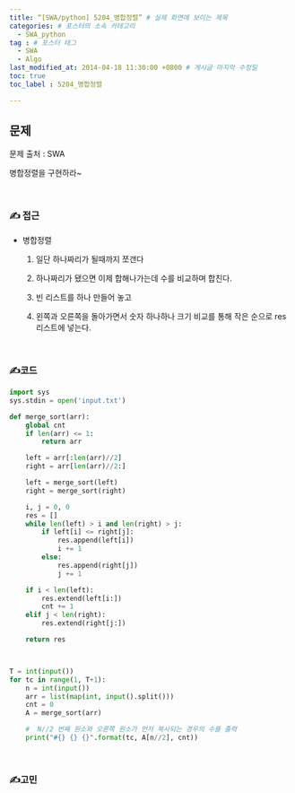 ```yaml
---
title: “[SWA/python] 5204_병합정렬” # 실제 화면에 보이는 제목
categories: # 포스터의 소속 카테고리
  - SWA_python
tag : # 포스터 태그
  - SWA
  - Algo
last_modified_at: 2014-04-18 11:30:00 +0800 # 게시글 마지막 수정일
toc: true
toc_label : 5204_병합정렬

---
```


## 문제 

문제 출처 : SWA

[문제링크]: https://swexpertacademy.com/main/learn/course/lectureProblemViewer.do

병합정렬을 구현하라~

<br>



### ✍ 접근

- 병합정렬

  1. 일단 하나짜리가 될때까지 쪼갠다

  2. 하나짜리가 됐으면 이제 합해나가는데 수를 비교하며 합친다.
  
  3. 빈 리스트를 하나 만들어 놓고 
  
  4. 왼쪽과 오른쪽을 돌아가면서 숫자 하나하나 크기 비교를 통해 작은 순으로 res 리스트에 넣는다.
  
     

<br>



### ✍코드 

```python
import sys
sys.stdin = open('input.txt')

def merge_sort(arr):
    global cnt
    if len(arr) <= 1:
        return arr

    left = arr[:len(arr)//2]
    right = arr[len(arr)//2:]

    left = merge_sort(left)
    right = merge_sort(right)

    i, j = 0, 0
    res = []
    while len(left) > i and len(right) > j:
        if left[i] <= right[j]:
            res.append(left[i])
            i += 1
        else:
            res.append(right[j])
            j += 1

    if i < len(left):
        res.extend(left[i:])
        cnt += 1
    elif j < len(right):
        res.extend(right[j:])

    return res



T = int(input())
for tc in range(1, T+1):
    n = int(input())
    arr = list(map(int, input().split()))
    cnt = 0
    A = merge_sort(arr)

    #  N//2 번째 원소와 오른쪽 원소가 먼저 복사되는 경우의 수를 출력
    print("#{} {} {}".format(tc, A[n//2], cnt))
```

<br>



### ✍고민


